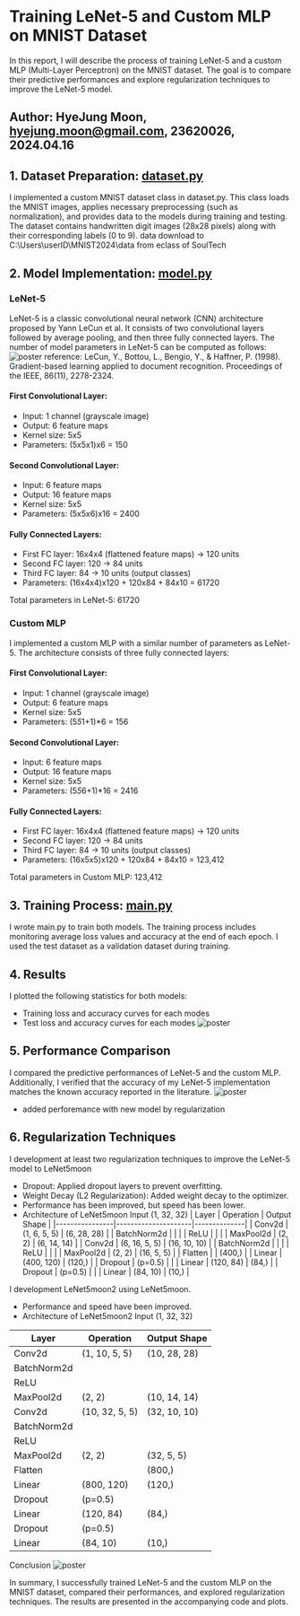 # Training LeNet-5 and Custom MLP on MNIST Dataset
In this report, I will describe the process of training LeNet-5 and a custom MLP (Multi-Layer Perceptron) on the MNIST dataset. The goal is to compare their predictive performances and explore regularization techniques to improve the LeNet-5 model.

## Author: HyeJung Moon, hyejung.moon@gmail.com, 23620026, 2024.04.16

## 1. Dataset Preparation: [dataset.py](https://github.com/MoonHyeJung/NN4DL/blob/main/dataset.py)
I implemented a custom MNIST dataset class in dataset.py. This class loads the MNIST images, applies necessary preprocessing (such as normalization), and provides data to the models during training and testing. The dataset contains handwritten digit images (28x28 pixels) along with their corresponding labels (0 to 9).
data download to C:\Users\userID\MNIST2024\data from eclass of SoulTech

## 2. Model Implementation: [model.py](https://github.com/MoonHyeJung/NN4DL/blob/main/model.py)
### LeNet-5
LeNet-5 is a classic convolutional neural network (CNN) architecture proposed by Yann LeCun et al. It consists of two convolutional layers followed by average pooling, and then three fully connected layers. The number of model parameters in LeNet-5 can be computed as follows:
![poster](./leNet-5.png)
reference: LeCun, Y., Bottou, L., Bengio, Y., & Haffner, P. (1998). Gradient-based learning applied to document recognition. Proceedings of the IEEE, 86(11), 2278-2324.

#### First Convolutional Layer:
- Input: 1 channel (grayscale image)
- Output: 6 feature maps
- Kernel size: 5x5
- Parameters: (5x5x1)x6 = 150
#### Second Convolutional Layer:
- Input: 6 feature maps
- Output: 16 feature maps
- Kernel size: 5x5
- Parameters: (5x5x6)x16 = 2400
#### Fully Connected Layers:
- First FC layer: 16x4x4 (flattened feature maps) -> 120 units
- Second FC layer: 120 -> 84 units
- Third FC layer: 84 -> 10 units (output classes)
- Parameters: (16x4x4)x120 + 120x84 + 84x10 = 61720

Total parameters in LeNet-5: 61720

### Custom MLP
I implemented a custom MLP with a similar number of parameters as LeNet-5. The architecture consists of three fully connected layers:

#### First Convolutional Layer:
- Input: 1 channel (grayscale image)
- Output: 6 feature maps
- Kernel size: 5x5
- Parameters: (5*5*1+1)*6 = 156
#### Second Convolutional Layer:
- Input: 6 feature maps
- Output: 16 feature maps
- Kernel size: 5x5
- Parameters: (5*5*6+1)*16 = 2416
#### Fully Connected Layers:
- First FC layer: 16x4x4 (flattened feature maps) -> 120 units
- Second FC layer: 120 -> 84 units
- Third FC layer: 84 -> 10 units (output classes)
- Parameters: (16x5x5)x120 + 120x84 + 84x10 = 123,412

Total parameters in Custom MLP: 123,412

## 3. Training Process: [main.py](https://github.com/MoonHyeJung/NN4DL/blob/main/main.py)
I wrote main.py to train both models.
The training process includes monitoring average loss values and accuracy at the end of each epoch.
I used the test dataset as a validation dataset during training.

## 4. Results
I plotted the following statistics for both models:
- Training loss and accuracy curves for each modes
- Test loss and accuracy curves for each modes
![poster](./plot0.jpg)

## 5. Performance Comparison
I compared the predictive performances of LeNet-5 and the custom MLP.
Additionally, I verified that the accuracy of my LeNet-5 implementation matches the known accuracy reported in the literature.
![poster](./table.png)
- added perforemance with new model by regularization

## 6. Regularization Techniques
I development at least two regularization techniques to improve the LeNet-5 model to LeNet5moon
- Dropout: Applied dropout layers to prevent overfitting.
- Weight Decay (L2 Regularization): Added weight decay to the optimizer.
- Performance has been improved, but speed has been lower.
- Architecture of LeNet5moon
  Input (1, 32, 32)
| Layer          | Operation           | Output Shape |
|----------------|---------------------|--------------|
| Conv2d         | (1, 6, 5, 5)        | (6, 28, 28)  |
| BatchNorm2d    |                     |              |
| ReLU           |                     |              |
| MaxPool2d      | (2, 2)              | (6, 14, 14)  |
| Conv2d         | (6, 16, 5, 5)       | (16, 10, 10) |
| BatchNorm2d    |                     |              |
| ReLU           |                     |              |
| MaxPool2d      | (2, 2)              | (16, 5, 5)   |
| Flatten        |                     | (400,)       |
| Linear         | (400, 120)          | (120,)       |
| Dropout        | (p=0.5)             |              |
| Linear         | (120, 84)           | (84,)        |
| Dropout        | (p=0.5)             |              |
| Linear         | (84, 10)            | (10,)        |

I development LeNet5moon2 using LeNet5moon.
- Performance and speed have been improved.
- Architecture of LeNet5moon2
Input (1, 32, 32)

| Layer          | Operation           | Output Shape |
|----------------|---------------------|--------------|
| Conv2d         | (1, 10, 5, 5)       | (10, 28, 28) |
| BatchNorm2d    |                     |              |
| ReLU           |                     |              |
| MaxPool2d      | (2, 2)              | (10, 14, 14) |
| Conv2d         | (10, 32, 5, 5)      | (32, 10, 10) |
| BatchNorm2d    |                     |              |
| ReLU           |                     |              |
| MaxPool2d      | (2, 2)              | (32, 5, 5)   |
| Flatten        |                     | (800,)       |
| Linear         | (800, 120)          | (120,)       |
| Dropout        | (p=0.5)             |              |
| Linear         | (120, 84)           | (84,)        |
| Dropout        | (p=0.5)             |              |
| Linear         | (84, 10)            | (10,)        |

Conclusion
![poster](./plot.jpg)

In summary, I successfully trained LeNet-5 and the custom MLP on the MNIST dataset, compared their performances, and explored regularization techniques.
The results are presented in the accompanying code and plots. 
